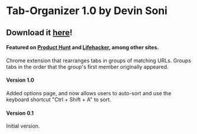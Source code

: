 # Tab-Organizer 1.0 by Devin Soni

## Download it [here](https://chrome.google.com/webstore/detail/tab-organizer/kkcbifggchajpkagcpagenpfghbplghc)!

#### Featured on [Product Hunt](https://www.producthunt.com/tech/tab-organizer) and [Lifehacker](http://lifehacker.com/tab-organizer-groups-your-open-chrome-tabs-by-url-1769151799), among other sites.

Chrome extension that rearranges tabs in groups of matching URLs. Groups tabs in the order that the group's first member originally appeared.

#### Version 1.0
Added options page, and now allows users to auto-sort and use the keyboard shortcut "Ctrl + Shift + A" to sort.

#### Version 0.1
Initial version.
